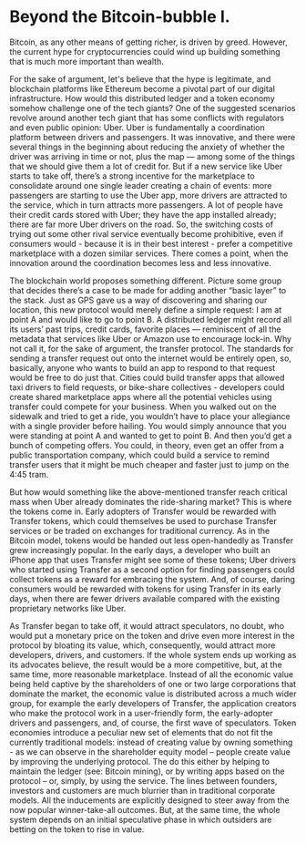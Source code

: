 # Beyond the Bitcoin-bubble I.

Bitcoin, as any other means of getting richer, is driven by greed. However, the current hype for cryptocurrencies could wind up building something that is much more important than wealth.

For the sake of argument, let's believe that the hype is legitimate, and blockchain platforms like Ethereum become a pivotal part of our digital infrastructure. How would this distributed ledger and a token economy somehow challenge one of the tech giants? One of the suggested scenarios revolve around another tech giant that has some conflicts with regulators and even public opinion: Uber. Uber is fundamentally a coordination platform between drivers and passengers. It was innovative, and there were several things in the beginning about reducing the anxiety of whether the driver was arriving in time or not, plus the map — among some of the things that we should give them a lot of credit for. But if a new service like Uber starts to take off, there’s a strong incentive for the marketplace to consolidate around one single leader creating a chain of events: more passengers are starting to use the Uber app, more drivers are attracted to the service, which in turn attracts more passengers. A lot of people have their credit cards stored with Uber; they have the app installed already; there are far more Uber drivers on the road. So, the switching costs of trying out some other rival service eventually become prohibitive, even if consumers would - because it is in their best interest - prefer a competitive marketplace with a dozen similar services. There comes a point, when the innovation around the coordination becomes less and less innovative.

The blockchain world proposes something different. Picture some group that decides there’s a case to be made for adding another “basic layer” to the stack. Just as GPS gave us a way of discovering and sharing our location, this new protocol would merely define a simple request: I am at point A and would like to go to point B. A distributed ledger might record all its users’ past trips, credit cards, favorite places — reminiscent of all the metadata that services like Uber or Amazon use to encourage lock-in. Why not call it, for the sake of argument, the transfer protocol. The standards for sending a transfer request out onto the internet would be entirely open, so, basically, anyone who wants to build an app to respond to that request would be free to do just that. Cities could build transfer apps that allowed taxi drivers to field requests, or bike-share collectives - developers could create shared marketplace apps where all the potential vehicles using transfer could compete for your business. When you walked out on the sidewalk and tried to get a ride, you wouldn’t have to place your allegiance with a single provider before hailing. You would simply announce that you were standing at point A and wanted to get to point B. And then you’d get a bunch of competing offers. You could, in theory, even get an offer from a public transportation company, which could build a service to remind transfer users that it might be much cheaper and faster just to jump on the 4:45 tram.

But how would something like the above-mentioned transfer reach critical mass when Uber already dominates the ride-sharing market? This is where the tokens come in. Early adopters of Transfer would be rewarded with Transfer tokens, which could themselves be used to purchase Transfer services or be traded on exchanges for traditional currency. As in the Bitcoin model, tokens would be handed out less open-handedly as Transfer grew increasingly popular. In the early days, a developer who built an iPhone app that uses Transfer might see some of these tokens; Uber drivers who started using Transfer as a second option for finding passengers could collect tokens as a reward for embracing the system. And, of course, daring consumers would be rewarded with tokens for using Transfer in its early days, when there are fewer drivers available compared with the existing proprietary networks like Uber.

As Transfer began to take off, it would attract speculators, no doubt, who would put a monetary price on the token and drive even more interest in the protocol by bloating its value, which, consequently, would attract more developers, drivers, and customers. If the whole system ends up working as its advocates believe, the result would be a more competitive, but, at the same time, more reasonable marketplace. Instead of all the economic value being held captive by the shareholders of one or two large corporations that dominate the market, the economic value is distributed across a much wider group, for example the early developers of Transfer, the application creators who make the protocol work in a user-friendly form, the early-adopter drivers and passengers, and, of course, the first wave of speculators. Token economies introduce a peculiar new set of elements that do not fit the currently traditional models: instead of creating value by owning something - as we can observe in the shareholder equity model – people create value by improving the underlying protocol. The do this either by helping to maintain the ledger (see: Bitcoin mining), or by writing apps based on the protocol – or, simply, by using the service. The lines between founders, investors and customers are much blurrier than in traditional corporate models. All the inducements are explicitly designed to steer away from the now popular winner-take-all outcomes. But, at the same time, the whole system depends on an initial speculative phase in which outsiders are betting on the token to rise in value.
